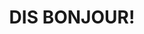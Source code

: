---
title : "DIS BONJOUR!"
bg_image: "images/backgrounds/contact-us-bg.jpg"
form_action: "https://formspree.io/f/xpzbvzay"
name: "Nom Complet"
email: "Email"
message: "Message"
submit: "Submit"


# custom style
custom_class: "" 
custom_attributes: "" 
custom_css: ""
---